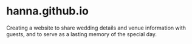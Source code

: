 # hanna.github.io
Creating a website to share wedding details and venue information with guests, and to serve as a lasting memory of the special day.

